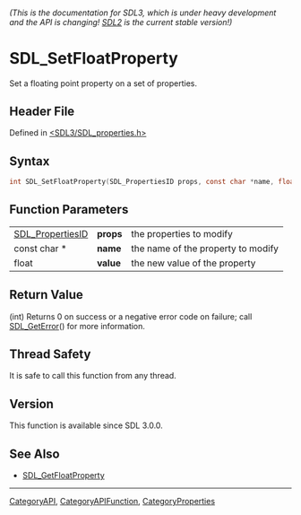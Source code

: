 ###### (This is the documentation for SDL3, which is under heavy development and the API is changing! [SDL2](https://wiki.libsdl.org/SDL2/) is the current stable version!)
# SDL_SetFloatProperty

Set a floating point property on a set of properties.

## Header File

Defined in [<SDL3/SDL_properties.h>](https://github.com/libsdl-org/SDL/blob/main/include/SDL3/SDL_properties.h)

## Syntax

```c
int SDL_SetFloatProperty(SDL_PropertiesID props, const char *name, float value);
```

## Function Parameters

|                                      |           |                                    |
| ------------------------------------ | --------- | ---------------------------------- |
| [SDL_PropertiesID](SDL_PropertiesID) | **props** | the properties to modify           |
| const char *                         | **name**  | the name of the property to modify |
| float                                | **value** | the new value of the property      |

## Return Value

(int) Returns 0 on success or a negative error code on failure; call
[SDL_GetError](SDL_GetError)() for more information.

## Thread Safety

It is safe to call this function from any thread.

## Version

This function is available since SDL 3.0.0.

## See Also

- [SDL_GetFloatProperty](SDL_GetFloatProperty)

----
[CategoryAPI](CategoryAPI), [CategoryAPIFunction](CategoryAPIFunction), [CategoryProperties](CategoryProperties)

